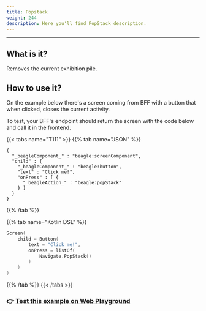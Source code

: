 ```yaml
---
title: Popstack
weight: 244
description: Here you'll find PopStack description.
---
```


---

## What is it?

Removes the current exhibition pile. 

## How to use it?

On the example below there's a screen coming from BFF with a button that when clicked, closes the current activity. 

To test, your BFF's endpoint should return the screen with the code below and call it in the frontend. 

{{< tabs name="T111" >}}
{{% tab name="JSON" %}}
```text
{
  "_beagleComponent_" : "beagle:screenComponent",
  "child" : {
    "_beagleComponent_" : "beagle:button",
    "text" : "Click me!",
    "onPress" : [ {
      "_beagleAction_" : "beagle:popStack"
    } ]
  }
}
```
{{% /tab %}}

{{% tab name="Kotlin DSL" %}}
```kotlin
Screen(
    child = Button(
        text = "Click me!",
        onPress = listOf(
            Navigate.PopStack()
        )
    )
)
```
{{% /tab %}}
{{< /tabs >}}

### 👉 [Test this example on Web Playground](https://beagle-playground.netlify.app/#/demo/default-components/button.json)
